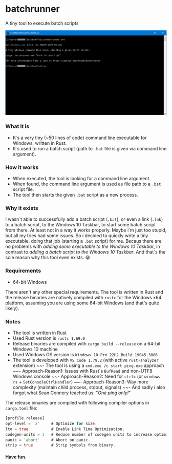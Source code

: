 # batchrunner
A tiny tool to execute batch scripts

![Screenshot](screenshot.png)

### What it is
- It´s a very tiny (~50 lines of code) command line executable for Windows, written in Rust.
- It´s used to run a batch script (path to `.bat` file is given via command line argument).

### How it works
- When executed, the tool is looking for a command line argument.
- When found, the command line argument is used as file path to a `.bat` script file.
- The tool then starts the given `.bat` script as a new process.

### Why it exists
I wasn´t able to successfully add a batch script (`.bat`), or even a link (`.lnk`) to a batch script, to the Windows 10 Taskbar, to start some batch script from there. At least not in a way it works properly. Maybe i´m just too stupid, but all my tries had some issues. So i decided to quickly write a tiny executable, doing that job (starting a `.bat` script) for me. Becaus there are no problems with _adding some executable to the Windows 10 Taskbar_, in contrast to _adding a batch script to the Windows 10 Taskbar_. And that´s the sole reason why this tool even exists. :grin:

### Requirements

- 64-bit Windows

There aren´t any other special requirements. The tool is written in Rust and the release binaries are natively compiled with `rustc` for the Windows x64 platform, assuming you are using some 64-bit Windows (and that's quite likely).

### Notes
- The tool is written in Rust
- Used Rust version is `rustc 1.69.0`
- Release binaries are compiled with `cargo build --release` on a 64-bit Windows 10 machine
- Used Windows OS version is `Windows 10 Pro 22H2 Build 19045.3086`
- The tool is developed with `VS Code 1.79.2` (with active `rust-analyzer` extension)
~~- The tool is using a `cmd.exe /c start ping.exe` approach
~~- Approach-Reason1: Issues with Rust´s `BufRead` and non-UTF8 Windows console
~~- Approach-Reason2: Need for `ctrlc` (or `windows-rs` + `SetConsoleCtrlHandler`)
~~- Approach-Reason3: Way more complexity (maintain child process, stdout, signals)
~~- And sadly i also forgot what Sean Connery teached us: "_One ping only!_"

The release binaries are compiled with following compiler options in `cargo.toml` file:
```rust
[profile.release]
opt-level = 'z'     # Optimize for size.
lto = true          # Enable Link Time Optimization.
codegen-units = 1   # Reduce number of codegen units to increase optimizations.
panic = 'abort'     # Abort on panic.
strip = true        # Strip symbols from binary.
```

#### Have fun.

